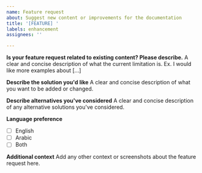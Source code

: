 ```yaml
---
name: Feature request
about: Suggest new content or improvements for the documentation
title: '[FEATURE] '
labels: enhancement
assignees: ''

---
```


**Is your feature request related to existing content? Please describe.**
A clear and concise description of what the current limitation is. Ex. I would like more examples about [...]

**Describe the solution you'd like**
A clear and concise description of what you want to be added or changed.

**Describe alternatives you've considered**
A clear and concise description of any alternative solutions you've considered.

**Language preference**
- [ ] English
- [ ] Arabic
- [ ] Both

**Additional context**
Add any other context or screenshots about the feature request here.
